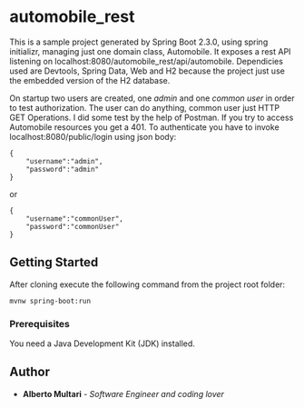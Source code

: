 # automobile_rest

This is a sample project generated by Spring Boot 2.3.0, using spring initializr,  managing just one domain class, Automobile. It exposes a rest API listening on localhost:8080/automobile_rest/api/automobile.
Dependicies used are Devtools, Spring Data, Web and H2 because the project just use the embedded version of the H2 database.

On startup two users are created, one *admin* and one *common user* in order to test authorization. The user can do anything, common user just HTTP GET Operations.
I did some test by the help of Postman. If you try to access Automobile resources you get a 401. To authenticate you have to invoke localhost:8080/public/login using json body:

```
{
	"username":"admin",
	"password":"admin"
}
```

or

```
{
    "username":"commonUser",
    "password":"commonUser"
}
```


## Getting Started

After cloning execute the following command from the project root folder:

```
mvnw spring-boot:run
```

### Prerequisites

You need a Java Development Kit (JDK) installed.


## Author

* **Alberto Multari** - *Software Engineer and coding lover* 



